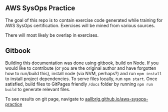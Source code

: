 ## AWS SysOps Practice
The goal of this repo is to contain exercise code generated while training for AWS SysOps certification. Exercises will be mined from various sources.

There will most likely be overlap in exercises.

## Gitbook
Building this documentation was done using gitbook, build on Node. If you would like to contribute (or you are the original author and have forgotten how to run/build this), install node (via NVM, perhaps?) and run `npm install` to install project dependencies. To serve files locally, run `npm start`. Once satisfied, build files to GitPages friendly `/docs` folder by running `npm run build` to generate relevant files.

To see results on git page, navigate to [aallbrig.github.io/aws-sysops-practice](https://aallbrig.github.io/aws-sysops-practice/)

